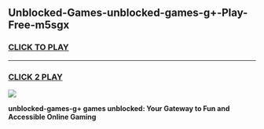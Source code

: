 
## Unblocked-Games-unblocked-games-g+-Play-Free-m5sgx
<h3>
<a href="https://premium76.site?title=unblocked-games-g+&ref=19M">CLICK TO PLAY</a></h3>
<hr>

<h3>
<a href="https://premium76.site?title=unblocked-games-g+&ref=19M">CLICK 2 PLAY</a>
  
</h3>

<a href="https://premium76.site?title=unblocked-games-g+&ref=19M"><img src="https://clearcache.store/games.png"></a>


**unblocked-games-g+ games unblocked: Your Gateway to Fun and Accessible Online Gaming**

